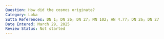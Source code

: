 ```yaml
---
Question: How did the cosmos originate?
Category: Loka
Sutta References: DN 1; DN 26; DN 27; MN 102; AN 4.77; DN 26; DN 27
Date Entered: March 29, 2025
Review Status: Not started
---
```

